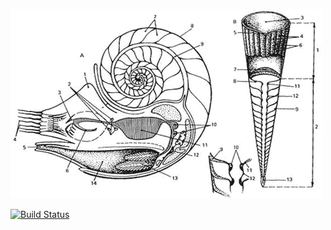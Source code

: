 ![](doc/molluscs.gif)

[![Build Status](https://travis-ci.org/henrytill/hyponome.svg?branch=native)](https://travis-ci.org/henrytill/hyponome)
